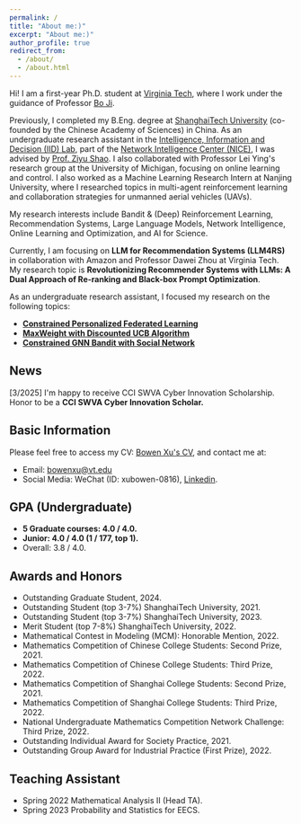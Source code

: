 ```yaml
---
permalink: /
title: "About me:)"
excerpt: "About me:)"
author_profile: true
redirect_from: 
  - /about/
  - /about.html
---
```

Hi! I am a first-year Ph.D. student at [Virginia Tech](https://www.vt.edu/), where I work under the guidance of Professor [Bo Ji](https://people.cs.vt.edu/boji/index.html).

Previously, I completed my B.Eng. degree at [ShanghaiTech University](https://www.shanghaitech.edu.cn/eng/) (co-founded by the Chinese Academy of Sciences) in China. As an undergraduate research assistant in the [Intelligence, Information and Decision (IID) Lab](https://faculty.sist.shanghaitech.edu.cn/faculty/shaozy/lab.html), part of the [Network Intelligence Center (NICE)](https://nice.sist.shanghaitech.edu.cn/), I was advised by [Prof. Ziyu Shao](https://faculty.sist.shanghaitech.edu.cn/faculty/shaozy/home.html). I also collaborated with Professor Lei Ying's research group at the University of Michigan, focusing on online learning and control. I also worked as a Machine Learning Research Intern at Nanjing University, where I researched topics in multi-agent reinforcement learning and collaboration strategies for unmanned aerial vehicles (UAVs).

My research interests include Bandit & (Deep) Reinforcement Learning, Recommendation Systems, Large Language Models, Network Intelligence, Online Learning and Optimization, and AI for Science.

Currently, I am focusing on **LLM for Recommendation Systems (LLM4RS)** in collaboration with Amazon and Professor Dawei Zhou at Virginia Tech. My research topic is **Revolutionizing Recommender Systems with LLMs: A Dual Approach of Re-ranking and Black-box Prompt Optimization**.

As an undergraduate research assistant, I focused my research on the following topics:

* **[Constrained Personalized Federated Learning](https://xubowen0816.github.io/bowen-xu.github.io/research/Constrained_personalized_federated_learning/)**
* **[MaxWeight with Discounted UCB Algorithm](https://xubowen0816.github.io/bowen-xu.github.io/research/MaxWeight_with_discounted_UCB/)**
* **[Constrained GNN Bandit with Social Network](https://xubowen0816.github.io/bowen-xu.github.io/research/GNN_Bandits_with_Social_Network/)**

<!-- In conclusion, my research concentrates on implementing intelligent decision-making and efficient resource allocation using **Bandit & Reinforcement Learning** and **Online Learning and Optimization** algorithms, with applications in various areas including **Network Intelligence** and Communication Systems (particularly in resource-constrained scenarios) etc.

Additionally, I am interested in the mathematical interpretability of Deep Learning as well as the application of **Deep Reinforcement Learning** and Graph Neural Networks in AI for Science. -->

## News 

[3/2025] I'm happy to receive CCI SWVA Cyber Innovation Scholarship. Honor to be a **CCI SWVA Cyber Innovation Scholar.**

## Basic Information

Please feel free to access my CV: [Bowen Xu&#39;s CV](https://xubowen0816.github.io/bowen-xu.github.io/assets/Bowen_Xu__ShanghaiTech__CS.pdf), and contact me at:

* Email: bowenxu@vt.edu
* Social Media: WeChat (ID: xubowen-0816), [Linkedin](https://www.linkedin.com/in/bowen-xu-1a276b29a/).

## GPA (Undergraduate)

* **5 Graduate courses: 4.0 / 4.0.**
* **Junior: 4.0 / 4.0 (1 / 177, top 1).**
* Overall: 3.8 / 4.0.

## Awards and Honors

* Outstanding Graduate Student, 2024.
* Outstanding Student (top 3-7%) ShanghaiTech University, 2021.
* Outstanding Student (top 3-7%) ShanghaiTech University, 2023.
* Merit Student (top 7-8%) ShanghaiTech University, 2022.
* Mathematical Contest in Modeling (MCM): Honorable Mention, 2022.
* Mathematics Competition of Chinese College Students: Second Prize, 2021.
* Mathematics Competition of Chinese College Students: Third Prize, 2022.
* Mathematics Competition of Shanghai College Students: Second Prize, 2021.
* Mathematics Competition of Shanghai College Students: Third Prize, 2022.
* National Undergraduate Mathematics Competition Network Challenge: Third Prize, 2022.
* Outstanding Individual Award for Society Practice, 2021.
* Outstanding Group Award for Industrial Practice (First Prize), 2022.

## Teaching Assistant

* Spring 2022 Mathematical Analysis II (Head TA).
* Spring 2023 Probability and Statistics for EECS.
